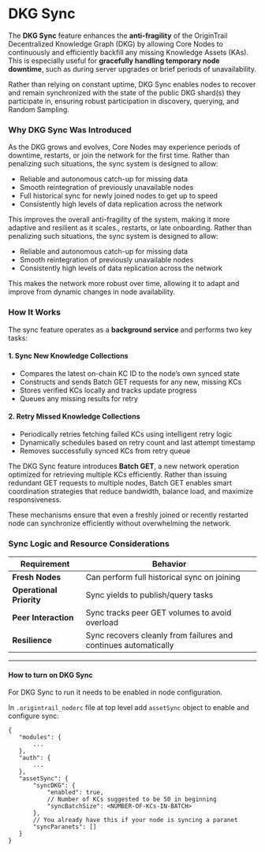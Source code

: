 # DKG Sync

The **DKG Sync** feature enhances the **anti-fragility** of the OriginTrail Decentralized Knowledge Graph (DKG) by allowing Core Nodes to continuously and efficiently backfill any missing Knowledge Assets (KAs). This is especially useful for **gracefully handling temporary node downtime**, such as during server upgrades or brief periods of unavailability.

Rather than relying on constant uptime, DKG Sync enables nodes to recover and remain synchronized with the state of the public DKG shard(s) they participate in, ensuring robust participation in discovery, querying, and Random Sampling.

### Why DKG Sync Was Introduced

As the DKG grows and evolves, Core Nodes may experience periods of downtime, restarts, or join the network for the first time. Rather than penalizing such situations, the sync system is designed to allow:

* Reliable and autonomous catch-up for missing data
* Smooth reintegration of previously unavailable nodes
* Full historical sync for newly joined nodes to get up to speed
* Consistently high levels of data replication across the network

This improves the overall anti-fragility of the system, making it more adaptive and resilient as it scales., restarts, or late onboarding. Rather than penalizing such situations, the sync system is designed to allow:

* Reliable and autonomous catch-up for missing data
* Smooth reintegration of previously unavailable nodes
* Consistently high levels of data replication across the network

This makes the network more robust over time, allowing it to adapt and improve from dynamic changes in node availability.

### How It Works

The sync feature operates as a **background service** and performs two key tasks:

#### 1. Sync New Knowledge Collections

* Compares the latest on-chain KC ID to the node’s own synced state
* Constructs and sends Batch GET requests for any new, missing KCs
* Stores verified KCs locally and tracks update progress
* Queues any missing results for retry

#### 2. Retry Missed Knowledge Collections

* Periodically retries fetching failed KCs using intelligent retry logic
* Dynamically schedules based on retry count and last attempt timestamp
* Removes successfully synced KCs from retry queue



The DKG Sync feature introduces **Batch GET**, a new network operation optimized for retrieving multiple KCs efficiently. Rather than issuing redundant GET requests to multiple nodes, Batch GET enables smart coordination strategies that reduce bandwidth, balance load, and maximize responsiveness.

These mechanisms ensure that even a freshly joined or recently restarted node can synchronize efficiently without overwhelming the network.

### Sync Logic and Resource Considerations

| Requirement              | Behavior                                                        |
| ------------------------ | --------------------------------------------------------------- |
| **Fresh Nodes**          | Can perform full historical sync on joining                     |
| **Operational Priority** | Sync yields to publish/query tasks                              |
| **Peer Interaction**     | Sync tracks peer GET volumes to avoid overload                  |
| **Resilience**           | Sync recovers cleanly from failures and continues automatically |

***

#### How to turn on DKG Sync

For DKG Sync to run it needs to be enabled in node configuration.&#x20;

In `.origintrail_noderc` file at top level add `assetSync` object to enable  and configure sync:

```
{
   "modules": {
       ...
   },
   "auth": {
       ...
   },
   "assetSync": {
       "syncDKG": {
           "enabled": true,
           // Number of KCs suggested to be 50 in beginning
           "syncBatchSize": <NUMBER-OF-KCs-IN-BATCH>
       },
       // You already have this if your node is syncing a paranet
       "syncParanets": []
   }
}
```

